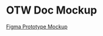# OTW Doc Mockup

[Figma Prototype Mockup](https://www.figma.com/proto/TA6TW2a78WNImVvDC9L5KY03/otw-doc)

